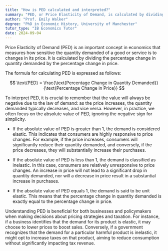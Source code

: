 ```yaml
---
title: "How is PED calculated and interpreted?"
summary: "PED, or Price Elasticity of Demand, is calculated by dividing the percentage change in quantity demanded by the percentage change in price."
author: "Prof. Emily Walker"
degree: "PhD in Economic History, University of Manchester"
tutor_type: "IB Economics Tutor"
date: 2024-09-04
---
```


Price Elasticity of Demand (PED) is an important concept in economics that measures how sensitive the quantity demanded of a good or service is to changes in its price. It is calculated by dividing the percentage change in quantity demanded by the percentage change in price.

The formula for calculating PED is expressed as follows:

$$
\text{PED} = \frac{\text{Percentage Change in Quantity Demanded}}{\text{Percentage Change in Price}}
$$

To interpret PED, it is crucial to remember that the value will always be negative due to the law of demand: as the price increases, the quantity demanded typically decreases, and vice versa. However, in practice, we often focus on the absolute value of PED, ignoring the negative sign for simplicity.

- If the absolute value of PED is greater than $1$, the demand is considered elastic. This indicates that consumers are highly responsive to price changes. For example, if the price increases, consumers will significantly reduce their quantity demanded, and conversely, if the price decreases, they will substantially increase their purchases.

- If the absolute value of PED is less than $1$, the demand is classified as inelastic. In this case, consumers are relatively unresponsive to price changes. An increase in price will not lead to a significant drop in quantity demanded, nor will a decrease in price result in a substantial increase in purchases.

- If the absolute value of PED equals $1$, the demand is said to be unit elastic. This means that the percentage change in quantity demanded is exactly equal to the percentage change in price.

Understanding PED is beneficial for both businesses and policymakers when making decisions about pricing strategies and taxation. For instance, if a business identifies that the demand for its product is elastic, it may choose to lower prices to boost sales. Conversely, if a government recognizes that the demand for a particular harmful product is inelastic, it might opt to increase taxes on that product, aiming to reduce consumption without significantly impacting tax revenue.
    